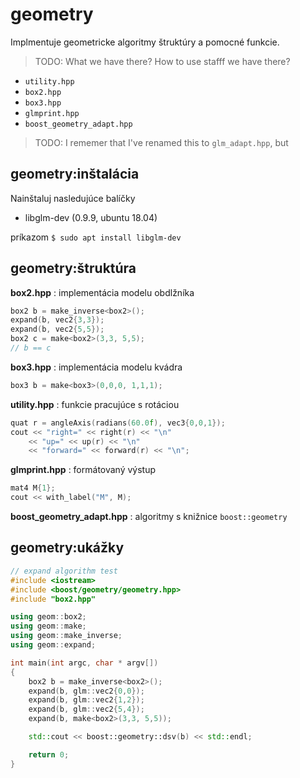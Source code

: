 # geometry
Implmentuje geometricke algoritmy štruktúry a pomocné funkcie.

> TODO: What we have there? How to use stafff we have there?

- `utility.hpp`
- `box2.hpp`
- `box3.hpp`
- `glmprint.hpp`
- `boost_geometry_adapt.hpp`

> TODO: I rememer that I've renamed this to `glm_adapt.hpp`, but

## geometry:inštalácia

Nainštaluj nasledujúce balíčky

* libglm-dev (0.9.9, ubuntu 18.04)

príkazom `$ sudo apt install libglm-dev`


## geometry:štruktúra

**box2.hpp** : implementácia modelu obdlžníka

```c++
box2 b = make_inverse<box2>();
expand(b, vec2{3,3});
expand(b, vec2{5,5});
box2 c = make<box2>(3,3, 5,5);
// b == c
```

**box3.hpp** : implementácia modelu kvádra

```c++
box3 b = make<box3>(0,0,0, 1,1,1);
```

**utility.hpp** : funkcie pracujúce s rotáciou

```c++
quat r = angleAxis(radians(60.0f), vec3{0,0,1});
cout << "right=" << right(r) << "\n"
	<< "up=" << up(r) << "\n"
	<< "forward=" << forward(r) << "\n";
```

**glmprint.hpp** : formátovaný výstup

```c++
mat4 M{1};
cout << with_label("M", M);
```

**boost_geometry_adapt.hpp** : algoritmy s knižnice `boost::geometry`


## geometry:ukážky

```c++
// expand algorithm test
#include <iostream>
#include <boost/geometry/geometry.hpp>
#include "box2.hpp"

using geom::box2;
using geom::make;
using geom::make_inverse;
using geom::expand;

int main(int argc, char * argv[])
{
	box2 b = make_inverse<box2>();
	expand(b, glm::vec2{0,0});
	expand(b, glm::vec2{1,2});
	expand(b, glm::vec2{5,4});
	expand(b, make<box2>(3,3, 5,5));

	std::cout << boost::geometry::dsv(b) << std::endl;

	return 0;
}
```
